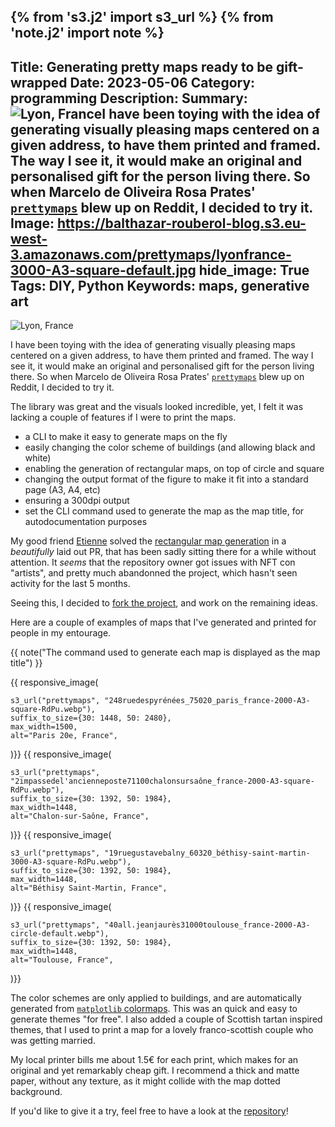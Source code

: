 {% from 's3.j2' import s3_url %}
{% from 'note.j2' import note %}
---
Title: Generating pretty maps ready to be gift-wrapped
Date: 2023-05-06
Category: programming
Description:
Summary: <img title="Lyon, France" alt="Lyon, France" src="https://balthazar-rouberol-blog.s3.eu-west-3.amazonaws.com/prettymaps/lyonfrance-3000-A3-square-default.jpg" />I have been toying with the idea of generating visually pleasing maps centered on a given address, to have them printed and framed. The way I see it, it would make an original and personalised gift for the person living there. So when Marcelo de Oliveira Rosa Prates' [`prettymaps`](https://github.com/marceloprates/prettymaps) blew up on Reddit, I decided to try it.
Image: https://balthazar-rouberol-blog.s3.eu-west-3.amazonaws.com/prettymaps/lyonfrance-3000-A3-square-default.jpg
hide_image: True
Tags: DIY, Python
Keywords: maps, generative art
---

<img title="Lyon, France" alt="Lyon, France" src="https://balthazar-rouberol-blog.s3.eu-west-3.amazonaws.com/prettymaps/lyonfrance-3000-A3-square-default.jpg" />

I have been toying with the idea of generating visually pleasing maps centered on a given address, to have them printed and framed. The way I see it, it would make an original and personalised gift for the person living there. So when Marcelo de Oliveira Rosa Prates' [`prettymaps`](https://github.com/marceloprates/prettymaps) blew up on Reddit, I decided to try it.

The library was great and the visuals looked incredible, yet, I felt it was lacking a couple of features if I were to print the maps.

- a CLI to make it easy to generate maps on the fly
- easily changing the color scheme of buildings (and allowing black and white)
- enabling the generation of rectangular maps, on top of circle and square
- changing the output format of the figure to make it fit into a standard page (A3, A4, etc)
- ensuring a 300dpi output
- set the CLI command used to generate the map as the map title, for autodocumentation purposes

My good friend [Etienne](https://etnbrd.com/) solved the [rectangular map generation](https://github.com/marceloprates/prettymaps/pull/105) in a _beautifully_ laid out PR, that has been sadly sitting there for a while without attention. It _seems_ that the repository owner got issues with NFT con "artists", and pretty much abandonned the project, which hasn't seen activity for the last 5 months.

Seeing this, I decided to [fork the project](https://github.com/brouberol/prettymaps), and work on the remaining ideas.

Here are a couple of examples of maps that I've generated and printed for people in my entourage.

{{ note("The command used to generate each map is displayed as the map title") }}

{{ responsive_image(

    s3_url("prettymaps", "248ruedespyrénées_75020_paris_france-2000-A3-square-RdPu.webp"),
    suffix_to_size={30: 1448, 50: 2480},
    max_width=1500,
    alt="Paris 20e, France",
)}}
{{ responsive_image(

    s3_url("prettymaps", "2impassedel'ancienneposte71100chalonsursaône_france-2000-A3-square-RdPu.webp"),
    suffix_to_size={30: 1392, 50: 1984},
    max_width=1448,
    alt="Chalon-sur-Saône, France",
)}}
{{ responsive_image(

    s3_url("prettymaps", "19ruegustavebalny_60320_béthisy-saint-martin-3000-A3-square-RdPu.webp"),
    suffix_to_size={30: 1392, 50: 1984},
    max_width=1448,
    alt="Béthisy Saint-Martin, France",
)}}
{{ responsive_image(

    s3_url("prettymaps", "40all.jeanjaurès31000toulouse_france-2000-A3-circle-default.webp"),
    suffix_to_size={30: 1392, 50: 1984},
    max_width=1448,
    alt="Toulouse, France",
)}}

The color schemes are only applied to buildings, and are automatically generated from [`matplotlib` colormaps](https://matplotlib.org/stable/gallery/color/colormap_reference.html). This was an quick and easy to generate themes "for free". I also added a couple of Scottish tartan inspired themes, that I used to print a map for a lovely franco-scottish couple who was getting married.

My local printer bills me about 1.5€ for each print, which makes for an original and yet remarkably cheap gift. I recommend a thick and matte paper, without any texture, as it might collide with the map dotted background.

If you'd like to give it a try, feel free to have a look at the [repository](https://github.com/brouberol/prettymaps)!